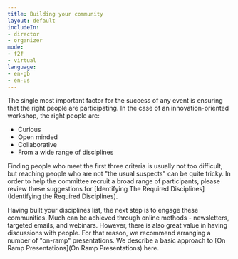 ```yaml
---
title: Building your community
layout: default
includeIn: 
- director
- organizer
mode:
- f2f
- virtual
language:
- en-gb
- en-us
---
```


The single most important factor for the success of any event is ensuring that the right people are participating.  In the case of an innovation-oriented workshop, the right people are:
* Curious
* Open minded
* Collaborative
* From a wide range of disciplines

Finding people who meet the first three criteria is usually not too difficult, but reaching people who are not "the usual suspects" can be quite tricky. In order to help the committee recruit a broad range of participants, please review these suggestions for [Identifying The Required Disciplines](Identifying the Required Disciplines).

Having built your disciplines list, the next step is to engage these communities. Much can be achieved through online methods - newsletters, targeted emails, and webinars. However, there is also great value in having discussions with people. For that reason, we recommend arranging a number of "on-ramp" presentations. We describe a basic approach to [On Ramp Presentations](On Ramp Presentations) here.